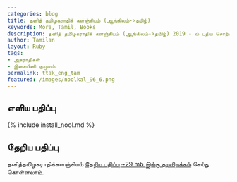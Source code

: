```yaml
---  
categories: blog  
title: தனித் தமிழகராதிக் களஞ்சியம் (ஆங்கிலம்->தமிழ்)
keywords: More, Tamil, Books  
description: தனித் தமிழகராதிக் களஞ்சியம் (ஆங்கிலம்->தமிழ்) 2019 - ல் புதிய சொற்களுடன் வெளியிடப்படுகிறது.
author: Tamilan  
layout: Ruby  
tags:     
- அகராதிகள்
- இசையினி குழுமம்
permalink: ttak_eng_tam  
featured: /images/noolkal_96_6.png  
---  
```

## எளிய பதிப்பு

{% include install_nool.md %}  

## தேறிய பதிப்பு

தனித்தமிழகராதிக்களஞ்சியம் [தேறிய பதிப்பு ~29 mb இங்கு தரவிறக்கம்](https://drive.google.com/file/d/1oCChIkWIYDBUCuuiibVfDYCFln6AJ1Xb/view?usp=sharing) செய்து கொள்ளலாம்.
